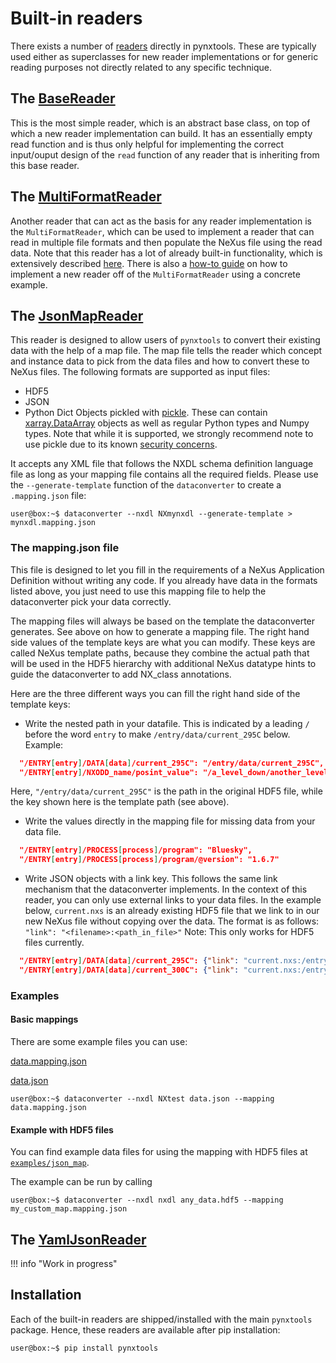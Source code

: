 # Built-in readers
There exists a number of [readers](https://github.com/FAIRmat-NFDI/pynxtools/tree/master/src/pynxtools/dataconverter/readers) directly in pynxtools. These are typically used either as superclasses for new reader implementations or for generic reading purposes not directly related to any specific technique.

## The [BaseReader](https://github.com/FAIRmat-NFDI/pynxtools/blob/master/src/pynxtools/dataconverter/readers/base/reader.py)
This is the most simple reader, which is an abstract base class, on top of which a new reader implementation can build. It has an essentially empty read function and is thus only helpful for implementing the correct input/ouput design of the ```read``` function of any reader that is inheriting from this base reader.
## The [MultiFormatReader](https://github.com/FAIRmat-NFDI/pynxtools/blob/master/src/pynxtools/dataconverter/readers/multi/reader.py)
Another reader that can act as the basis for any reader implementation is the `MultiFormatReader`, which can be used to implement a reader that can read in multiple file formats and then populate the NeXus file using the read data. Note that this reader has a lot of already built-in functionality, which is extensively described [here](../learn/multi-format-reader.md). There is also a [how-to guide](../how-tos/use-multi-format-reader.md) on how to implement a new reader off of the `MultiFormatReader` using a concrete example.

## The [JsonMapReader](https://github.com/FAIRmat-NFDI/pynxtools/blob/master/src/pynxtools/dataconverter/readers/json_map/reader.py)
This reader is designed to allow users of `pynxtools` to convert their existing data with the help of a map file. The map file tells the reader which concept and instance data to pick from the data files and how to convert these to NeXus files. The following formats are supported as input files:

* HDF5
* JSON
* Python Dict Objects pickled with [pickle](https://docs.python.org/3/library/pickle.html). These can contain [xarray.DataArray](https://docs.xarray.dev/en/stable/generated/xarray.DataArray.html) objects as well as regular Python types and Numpy types. Note that while it is supported, we strongly recommend note to use pickle due to its known [security concerns](https://huggingface.co/docs/hub/security-pickle).

It accepts any XML file that follows the NXDL schema definition language file as long as your mapping file contains all the required fields.
Please use the `--generate-template` function of the `dataconverter` to create a `.mapping.json` file:

```console
user@box:~$ dataconverter --nxdl NXmynxdl --generate-template > mynxdl.mapping.json
```

### The mapping.json file

This file is designed to let you fill in the requirements of a NeXus Application Definition without writing any code. If you already have data in the formats listed above, you just need to use this mapping file to help the dataconverter pick your data correctly.

The mapping files will always be based on the template the dataconverter generates. See above on how to generate a mapping file. The right hand side values of the template keys are what you can modify. These keys are called NeXus template paths, because they combine the actual path that will be used in the HDF5 hierarchy with additional NeXus datatype hints to guide the dataconverter to add NX_class annotations.

Here are the three different ways you can fill the right hand side of the template keys:

* Write the nested path in your datafile. This is indicated by a leading `/` before the word `entry` to make `/entry/data/current_295C` below.
Example:

```json
  "/ENTRY[entry]/DATA[data]/current_295C": "/entry/data/current_295C",
  "/ENTRY[entry]/NXODD_name/posint_value": "/a_level_down/another_level_down/posint_value",
```
Here, `"/entry/data/current_295C"` is the path in the original HDF5 file, while the key shown here is the template path (see above).

* Write the values directly in the mapping file for missing data from your data file.

```json
  "/ENTRY[entry]/PROCESS[process]/program": "Bluesky",
  "/ENTRY[entry]/PROCESS[process]/program/@version": "1.6.7"
```

* Write JSON objects with a link key. This follows the same link mechanism that the dataconverter implements. In the context of this reader, you can only use external links to your data files. In the example below, `current.nxs` is an already existing HDF5 file that we link to in our new NeXus file without copying over the data. The format is as follows:
`"link": "<filename>:<path_in_file>"`
Note: This only works for HDF5 files currently.

```json
  "/ENTRY[entry]/DATA[data]/current_295C": {"link": "current.nxs:/entry/data/current_295C"},
  "/ENTRY[entry]/DATA[data]/current_300C": {"link": "current.nxs:/entry/data/current_300C"},
```

### Examples

#### Basic mappings

There are some example files you can use:

[data.mapping.json](https://github.com/FAIRmat-NFDI/pynxtools/tree/master/tests/data/dataconverter/readers/json_map/data.mapping.json)

[data.json](https://github.com/FAIRmat-NFDI/pynxtools/tree/master/tests/data/dataconverter/readers/json_map/data.json)

```console
user@box:~$ dataconverter --nxdl NXtest data.json --mapping data.mapping.json
```

#### Example with HDF5 files
You can find example data files for using the mapping with HDF5 files at [`examples/json_map`](https://github.com/FAIRmat-NFDI/pynxtools/tree/master/examples/examples/json_map/).

The example can be run by calling


```console
user@box:~$ dataconverter --nxdl nxdl any_data.hdf5 --mapping my_custom_map.mapping.json
```


## The [YamlJsonReader](https://github.com/FAIRmat-NFDI/pynxtools/blob/master/src/pynxtools/dataconverter/readers/json_yml/reader.py)
!!! info "Work in progress"

## Installation

Each of the built-in readers are shipped/installed with the main `pynxtools` package. Hence, these readers are available after pip installation:
```console
user@box:~$ pip install pynxtools
```